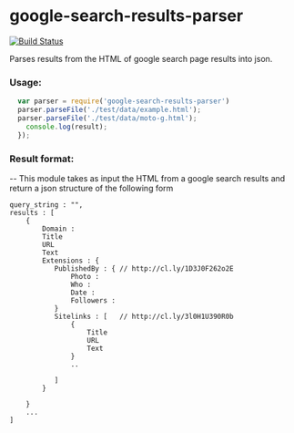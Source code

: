 google-search-results-parser
====================
[![Build Status](https://travis-ci.org/ogt/google-search-results-parser.png)](https://travis-ci.org/ogt/google-search-results-parser)

Parses  results from the HTML of  google search page results into json.

### Usage:

```javascript
  var parser = require('google-search-results-parser')
  parser.parseFile('./test/data/example.html');
  parser.parseFile('./test/data/moto-g.html');
    console.log(result);
  });
```

### Result format:

--
This module takes as input the HTML from a google search results and return a json structure of the following form
```
query_string : "",
results : [
    {
        Domain :
        Title
        URL
        Text
        Extensions : {
           PublishedBy : { // http://cl.ly/1D3J0F262o2E
               Photo :
               Who :
               Date :
               Followers :
           }
           Sitelinks : [   // http://cl.ly/3l0H1U390R0b
               {
                   Title
                   URL
                   Text
               }
               ..

           ]
        }

    }
    ...
]
```
